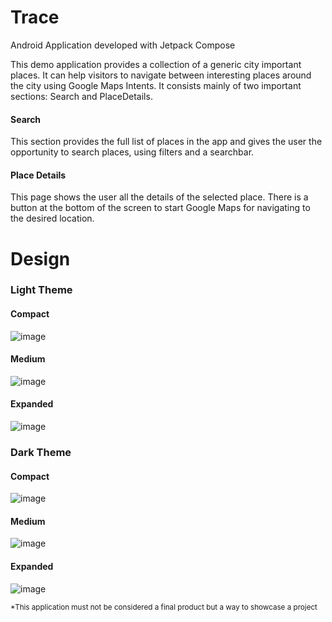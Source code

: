 # Trace
Android Application developed with Jetpack Compose

This demo application provides a collection of a generic city important places.
It can help visitors to navigate between interesting places around the city using Google Maps Intents.
It consists mainly of two important sections: Search and PlaceDetails.

#### Search
This section provides the full list of places in the app and gives the user the opportunity to search places, using filters and a searchbar.

#### Place Details
This page shows the user all the details of the selected place.
There is a button at the bottom of the screen to start Google Maps for navigating to the desired location.

# Design

### Light Theme
#### Compact
![image](https://user-images.githubusercontent.com/32841796/213874484-6a5b2fe2-285f-49ea-b538-6f9cefcd960d.png)
#### Medium
![image](https://user-images.githubusercontent.com/32841796/213874560-6674f275-8bd2-4b7f-b322-f03b0772d31e.png)
#### Expanded
![image](https://user-images.githubusercontent.com/32841796/213874584-600b6c10-43fe-4d09-bdeb-08acf7541b47.png)

### Dark Theme
#### Compact
![image](https://user-images.githubusercontent.com/32841796/213874643-a6601174-d680-4963-b6fe-96076cacf867.png)
#### Medium
![image](https://user-images.githubusercontent.com/32841796/213874648-9acf1261-56bc-42fb-8a56-88118e482689.png)
#### Expanded
![image](https://user-images.githubusercontent.com/32841796/213874663-e3ba6ab0-4d7c-496b-be48-c84450c00456.png)

<sub>*This application must not be considered a final product but a way to showcase a project</sub>
